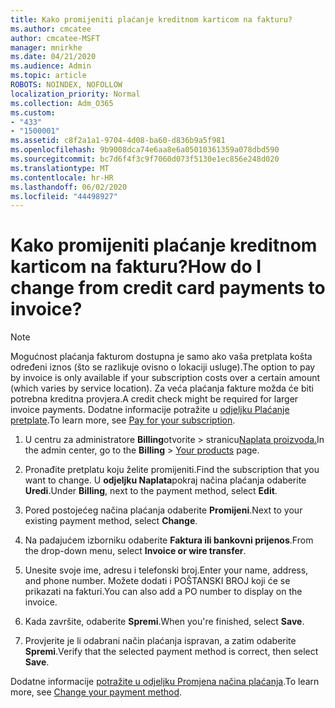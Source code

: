 ```yaml
---
title: Kako promijeniti plaćanje kreditnom karticom na fakturu?
ms.author: cmcatee
author: cmcatee-MSFT
manager: mnirkhe
ms.date: 04/21/2020
ms.audience: Admin
ms.topic: article
ROBOTS: NOINDEX, NOFOLLOW
localization_priority: Normal
ms.collection: Adm_O365
ms.custom:
- "433"
- "1500001"
ms.assetid: c8f2a1a1-9704-4d08-ba60-d836b9a5f981
ms.openlocfilehash: 9b9008dca74e6aa8e6a05010361359a078dbd590
ms.sourcegitcommit: bc7d6f4f3c9f7060d073f5130e1ec856e248d020
ms.translationtype: MT
ms.contentlocale: hr-HR
ms.lasthandoff: 06/02/2020
ms.locfileid: "44498927"
---
```

# <a name="how-do-i-change-from-credit-card-payments-to-invoice"></a><span data-ttu-id="90b09-102">Kako promijeniti plaćanje kreditnom karticom na fakturu?</span><span class="sxs-lookup"><span data-stu-id="90b09-102">How do I change from credit card payments to invoice?</span></span>

> [!NOTE]
> <span data-ttu-id="90b09-103">Mogućnost plaćanja fakturom dostupna je samo ako vaša pretplata košta određeni iznos (što se razlikuje ovisno o lokaciji usluge).</span><span class="sxs-lookup"><span data-stu-id="90b09-103">The option to pay by invoice is only available if your subscription costs over a certain amount (which varies by service location).</span></span> <span data-ttu-id="90b09-104">Za veća plaćanja fakture možda će biti potrebna kreditna provjera.</span><span class="sxs-lookup"><span data-stu-id="90b09-104">A credit check might be required for larger invoice payments.</span></span> <span data-ttu-id="90b09-105">Dodatne informacije potražite u [odjeljku Plaćanje pretplate](https://docs.microsoft.com/microsoft-365/commerce/billing-and-payments/pay-for-your-subscription).</span><span class="sxs-lookup"><span data-stu-id="90b09-105">To learn more, see [Pay for your subscription](https://docs.microsoft.com/microsoft-365/commerce/billing-and-payments/pay-for-your-subscription).</span></span>

1. <span data-ttu-id="90b09-106">U centru za administratore **Billing**otvorite  >  stranicu[Naplata proizvoda.](https://go.microsoft.com/fwlink/p/?linkid=842054)</span><span class="sxs-lookup"><span data-stu-id="90b09-106">In the admin center, go to the **Billing** > [Your products](https://go.microsoft.com/fwlink/p/?linkid=842054) page.</span></span>

2. <span data-ttu-id="90b09-107">Pronađite pretplatu koju želite promijeniti.</span><span class="sxs-lookup"><span data-stu-id="90b09-107">Find the subscription that you want to change.</span></span> <span data-ttu-id="90b09-108">U **odjeljku Naplata**pokraj načina plaćanja odaberite **Uredi**.</span><span class="sxs-lookup"><span data-stu-id="90b09-108">Under **Billing**, next to the payment method, select **Edit**.</span></span>

3. <span data-ttu-id="90b09-109">Pored postojećeg načina plaćanja odaberite **Promijeni**.</span><span class="sxs-lookup"><span data-stu-id="90b09-109">Next to your existing payment method, select **Change**.</span></span>

4. <span data-ttu-id="90b09-110">Na padajućem izborniku odaberite **Faktura ili bankovni prijenos**.</span><span class="sxs-lookup"><span data-stu-id="90b09-110">From the drop-down menu, select **Invoice or wire transfer**.</span></span>

5. <span data-ttu-id="90b09-111">Unesite svoje ime, adresu i telefonski broj.</span><span class="sxs-lookup"><span data-stu-id="90b09-111">Enter your name, address, and phone number.</span></span> <span data-ttu-id="90b09-112">Možete dodati i POŠTANSKI BROJ koji će se prikazati na fakturi.</span><span class="sxs-lookup"><span data-stu-id="90b09-112">You can also add a PO number to display on the invoice.</span></span>

6. <span data-ttu-id="90b09-113">Kada završite, odaberite **Spremi**.</span><span class="sxs-lookup"><span data-stu-id="90b09-113">When you're finished, select **Save**.</span></span>

7. <span data-ttu-id="90b09-114">Provjerite je li odabrani način plaćanja ispravan, a zatim odaberite **Spremi**.</span><span class="sxs-lookup"><span data-stu-id="90b09-114">Verify that the selected payment method is correct, then select **Save**.</span></span>

<span data-ttu-id="90b09-115">Dodatne informacije [potražite u odjeljku Promjena načina plaćanja](https://docs.microsoft.com/microsoft-365/commerce/billing-and-payments/change-payment-method).</span><span class="sxs-lookup"><span data-stu-id="90b09-115">To learn more, see [Change your payment method](https://docs.microsoft.com/microsoft-365/commerce/billing-and-payments/change-payment-method).</span></span>